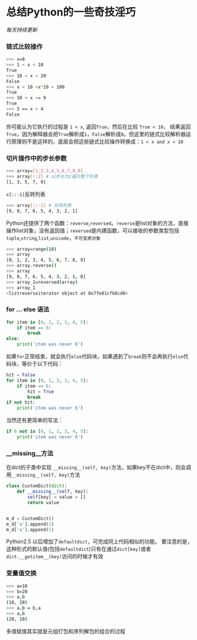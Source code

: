 # 总结Python的一些奇技淫巧

_每天持续更新_

### 链式比较操作
```bash
>>> x=8
>>> 1 < x < 10
True
>>> 10 < x < 20
False
>>> x < 10 <x*10 < 100
True
>>> 10 > x <= 9
True
>>> 5 == x > 4
False
```

你可能认为它执行的过程是 `1 < x`, 返回`True`，然后在比较 `True < 10`， 结果返回`True`，因为解释器会把`True`解析成`1`，`False`解析成`0`。但这里的链式比较解析器运行原理则不是这样的，底层会把这些链式比较操作转换成：`1 < x and x < 10` 
### 切片操作中的步长参数
```bash
>>> array=[1,2,3,4,5,6,7,8,9]
>>> array[::2] # 以步长为2遍历整个列表
[1, 3, 5, 7, 9]
```
`x[::-1]`反转列表
```bash
>>> array[::-1] # 反转列表
[9, 8, 7, 6, 5, 4, 3, 2, 1]
```
Python还提供了两个函数：`reverse`,`reversed`。`reverse`是list对象的方法，直接操作list对象，没有返回值；`reversed`是内建函数，可以接收的参数类型包括 `tuple`,`string`,`list`,`unicode`，`不可变原对象`
```bash
>>> array=range(10)
>>> array
[0, 1, 2, 3, 4, 5, 6, 7, 8, 9]
>>> array.reverse()
>>> array
[9, 8, 7, 6, 5, 4, 3, 2, 1, 0]
>>> array_1=reversed(array)
>>> array_1
<listreverseiterator object at 0x7fe81cfb8cd0>
```
### for ... else 语法
```python
for item in [0, 1, 2, 3, 4, 5]:
    if item == 6:
        break
else:
    print('item was never 6')
```
如果`for`正常结束，就会执行`else`代码块，如果遇到了`break`则不会再执行`else`代码块，等价于以下代码：
```python
hit = False
for item in [0, 1, 2, 3, 4, 5]:
    if item == 6:
        hit = True
        break
if not hit:
    print('item was never 6')
```
当然还有更简单的写法：
```python
if 6 not in [0, 1, 2, 3, 4, 5]:
    print('item was never 6')
```
### __missing__方法
在dict的子类中实现 `__missing__(self, key)`方法，如果key不在dict中，则会调用`__missing__(self, key)`方法
```python
class CustomDict(dict):
    def __missing__(self, key):
        self[key] = value = []
        return value


m_d = CustomDict()
m_d['a'].append(1)
m_d['a'].append(1)
```

Python2.5 以后增加了`defaultdict`，可完成同上代码相似的功能。
要注意的是，这种形式的默认值(包括`defaultdict`)只有在通过`dict[key]`或者`dict.__getitem__(key)`访问的时候才有效

### 变量值交换
```bash
>>> a=10
>>> b=20
>>> a,b
(10, 20)
>>> a,b = b,a
>>> a,b
(20, 10)
```
多值赋值其实就是元组打包和序列解包的组合的过程


